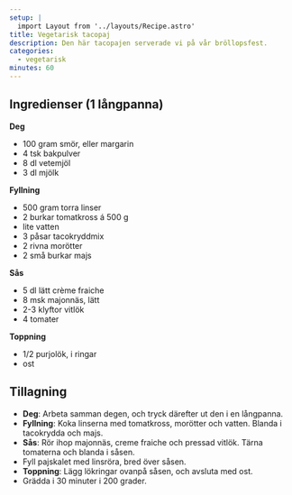 ```yaml
---
setup: |
  import Layout from '../layouts/Recipe.astro'
title: Vegetarisk tacopaj
description: Den här tacopajen serverade vi på vår bröllopsfest.
categories:
  - vegetarisk
minutes: 60
---
```


## Ingredienser (1 långpanna)

**Deg**

- 100 gram smör, eller margarin
- 4 tsk bakpulver
- 8 dl vetemjöl
- 3 dl mjölk

**Fyllning**

- 500 gram torra linser
- 2 burkar tomatkross á 500 g
- lite vatten
- 3 påsar tacokryddmix
- 2 rivna morötter
- 2 små burkar majs

**Sås**

- 5 dl lätt crème fraiche
- 8 msk majonnäs, lätt
- 2-3 klyftor vitlök
- 4 tomater

**Toppning**

- 1/2 purjolök, i ringar
- ost

## Tillagning

- **Deg**: Arbeta samman degen, och tryck därefter ut den i en långpanna.
- **Fyllning**: Koka linserna med tomatkross, morötter och vatten. Blanda i tacokrydda och majs.
- **Sås**: Rör ihop majonnäs, creme fraiche och pressad vitlök. Tärna tomaterna och blanda i såsen.
- Fyll pajskalet med linsröra, bred över såsen.
- **Toppning**: Lägg lökringar ovanpå såsen, och avsluta med ost.
- Grädda i 30 minuter i 200 grader.
